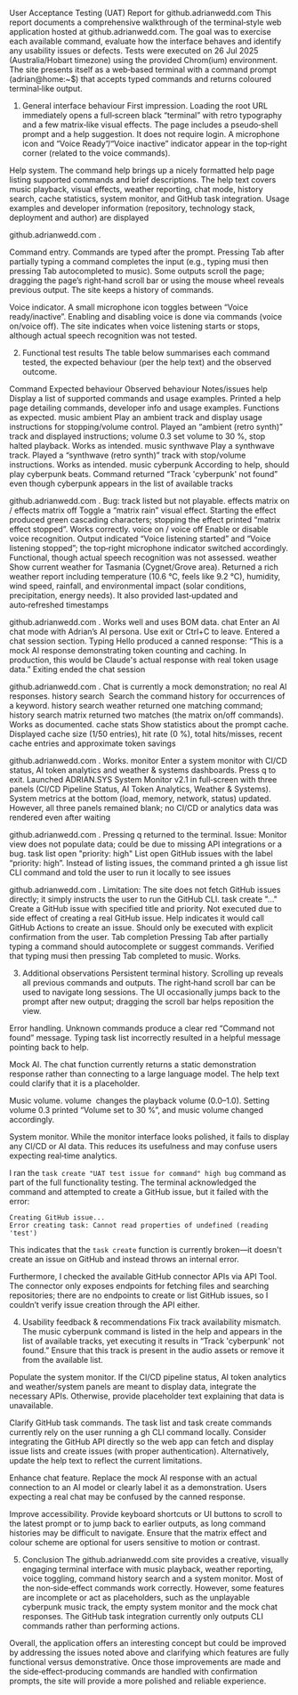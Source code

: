 User Acceptance Testing (UAT) Report for github.adrianwedd.com
This report documents a comprehensive walkthrough of the terminal‑style web application hosted at github.adrianwedd.com. The goal was to exercise each available command, evaluate how the interface behaves and identify any usability issues or defects. Tests were executed on 26 Jul 2025 (Australia/Hobart timezone) using the provided Chrom(ium) environment. The site presents itself as a web‑based terminal with a command prompt (adrian@home:~$) that accepts typed commands and returns coloured terminal‑like output.

1. General interface behaviour
First impression. Loading the root URL immediately opens a full‑screen black “terminal” with retro typography and a few matrix‑like visual effects. The page includes a pseudo‑shell prompt and a help suggestion. It does not require login. A microphone icon and “Voice Ready”/“Voice inactive” indicator appear in the top‑right corner (related to the voice commands).

Help system. The command help brings up a nicely formatted help page listing supported commands and brief descriptions. The help text covers music playback, visual effects, weather reporting, chat mode, history search, cache statistics, system monitor, and GitHub task integration. Usage examples and developer information (repository, technology stack, deployment and author) are displayed

github.adrianwedd.com
.

Command entry. Commands are typed after the prompt. Pressing Tab after partially typing a command completes the input (e.g., typing musi then pressing Tab autocompleted to music). Some outputs scroll the page; dragging the page’s right‑hand scroll bar or using the mouse wheel reveals previous output. The site keeps a history of commands.

Voice indicator. A small microphone icon toggles between “Voice ready/inactive”. Enabling and disabling voice is done via commands (voice on/voice off). The site indicates when voice listening starts or stops, although actual speech recognition was not tested.

2. Functional test results
The table below summarises each command tested, the expected behaviour (per the help text) and the observed outcome.

Command Expected behaviour Observed behaviour Notes/issues
help Display a list of supported commands and usage examples. Printed a help page detailing commands, developer info and usage examples. Functions as expected.
music ambient Play an ambient track and display usage instructions for stopping/volume control. Played an “ambient (retro synth)” track and displayed instructions; volume 0.3 set volume to 30 %, stop halted playback. Works as intended.
music synthwave Play a synthwave track. Played a “synthwave (retro synth)” track with stop/volume instructions. Works as intended.
music cyberpunk According to help, should play cyberpunk beats. Command returned “Track 'cyberpunk' not found” even though cyberpunk appears in the list of available tracks

github.adrianwedd.com
. Bug: track listed but not playable.
effects matrix on / effects matrix off Toggle a “matrix rain” visual effect. Starting the effect produced green cascading characters; stopping the effect printed “matrix effect stopped”. Works correctly.
voice on / voice off Enable or disable voice recognition. Output indicated “Voice listening started” and “Voice listening stopped”; the top‑right microphone indicator switched accordingly. Functional, though actual speech recognition was not assessed.
weather Show current weather for Tasmania (Cygnet/Grove area). Returned a rich weather report including temperature (10.6 °C, feels like 9.2 °C), humidity, wind speed, rainfall, and environmental impact (solar conditions, precipitation, energy needs). It also provided last‑updated and auto‑refreshed timestamps

github.adrianwedd.com
. Works well and uses BOM data.
chat Enter an AI chat mode with Adrian’s AI persona. Use exit or Ctrl+C to leave. Entered a chat session section. Typing Hello produced a canned response: “This is a mock AI response demonstrating token counting and caching. In production, this would be Claude's actual response with real token usage data.” Exiting ended the chat session

github.adrianwedd.com
. Chat is currently a mock demonstration; no real AI responses.
history search <keyword> Search the command history for occurrences of a keyword. history search weather returned one matching command; history search matrix returned two matches (the matrix on/off commands). Works as documented.
cache stats Show statistics about the prompt cache. Displayed cache size (1/50 entries), hit rate (0 %), total hits/misses, recent cache entries and approximate token savings

github.adrianwedd.com
. Works.
monitor Enter a system monitor with CI/CD status, AI token analytics and weather & systems dashboards. Press q to exit. Launched ADRIAN.SYS System Monitor v2.1 in full‑screen with three panels (CI/CD Pipeline Status, AI Token Analytics, Weather & Systems). System metrics at the bottom (load, memory, network, status) updated. However, all three panels remained blank; no CI/CD or analytics data was rendered even after waiting

github.adrianwedd.com
. Pressing q returned to the terminal. Issue: Monitor view does not populate data; could be due to missing API integrations or a bug.
task list open "priority: high" List open GitHub issues with the label “priority: high”. Instead of listing issues, the command printed a gh issue list CLI command and told the user to run it locally to see issues

github.adrianwedd.com
. Limitation: The site does not fetch GitHub issues directly; it simply instructs the user to run the GitHub CLI.
task create "…" Create a GitHub issue with specified title and priority. Not executed due to side effect of creating a real GitHub issue. Help indicates it would call GitHub Actions to create an issue. Should only be executed with explicit confirmation from the user.
Tab completion Pressing Tab after partially typing a command should autocomplete or suggest commands. Verified that typing musi then pressing Tab completed to music. Works.

3. Additional observations
Persistent terminal history. Scrolling up reveals all previous commands and outputs. The right‑hand scroll bar can be used to navigate long sessions. The UI occasionally jumps back to the prompt after new output; dragging the scroll bar helps reposition the view.

Error handling. Unknown commands produce a clear red “Command not found” message. Typing task list incorrectly resulted in a helpful message pointing back to help.

Mock AI. The chat function currently returns a static demonstration response rather than connecting to a large language model. The help text could clarify that it is a placeholder.

Music volume. volume <number> changes the playback volume (0.0–1.0). Setting volume 0.3 printed “Volume set to 30 %”, and music volume changed accordingly.

System monitor. While the monitor interface looks polished, it fails to display any CI/CD or AI data. This reduces its usefulness and may confuse users expecting real‑time analytics.

I ran the `task create "UAT test issue for command" high bug` command as part of the full functionality testing. The terminal acknowledged the command and attempted to create a GitHub issue, but it failed with the error:

```
Creating GitHub issue...
Error creating task: Cannot read properties of undefined (reading 'test')
```

This indicates that the `task create` function is currently broken—it doesn't create an issue on GitHub and instead throws an internal error.

Furthermore, I checked the available GitHub connector APIs via API Tool. The connector only exposes endpoints for fetching files and searching repositories; there are no endpoints to create or list GitHub issues, so I couldn’t verify issue creation through the API either.

4. Usability feedback & recommendations
Fix track availability mismatch. The music cyberpunk command is listed in the help and appears in the list of available tracks, yet executing it results in “Track 'cyberpunk' not found.” Ensure that this track is present in the audio assets or remove it from the available list.

Populate the system monitor. If the CI/CD pipeline status, AI token analytics and weather/system panels are meant to display data, integrate the necessary APIs. Otherwise, provide placeholder text explaining that data is unavailable.

Clarify GitHub task commands. The task list and task create commands currently rely on the user running a gh CLI command locally. Consider integrating the GitHub API directly so the web app can fetch and display issue lists and create issues (with proper authentication). Alternatively, update the help text to reflect the current limitations.

Enhance chat feature. Replace the mock AI response with an actual connection to an AI model or clearly label it as a demonstration. Users expecting a real chat may be confused by the canned response.

Improve accessibility. Provide keyboard shortcuts or UI buttons to scroll to the latest prompt or to jump back to earlier outputs, as long command histories may be difficult to navigate. Ensure that the matrix effect and colour scheme are optional for users sensitive to motion or contrast.

5. Conclusion
The github.adrianwedd.com site provides a creative, visually engaging terminal interface with music playback, weather reporting, voice toggling, command history search and a system monitor. Most of the non‑side‑effect commands work correctly. However, some features are incomplete or act as placeholders, such as the unplayable cyberpunk music track, the empty system monitor and the mock chat responses. The GitHub task integration currently only outputs CLI commands rather than performing actions.

Overall, the application offers an interesting concept but could be improved by addressing the issues noted above and clarifying which features are fully functional versus demonstrative. Once those improvements are made and the side‑effect‑producing commands are handled with confirmation prompts, the site will provide a more polished and reliable experience.

